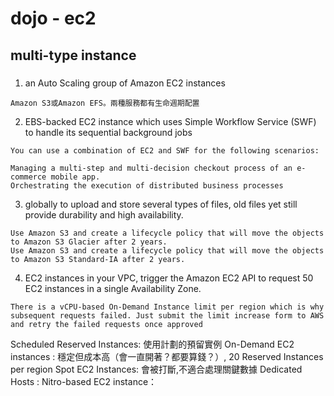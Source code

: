 # dojo - ec2

## multi-type instance

###
1. an Auto Scaling group of Amazon EC2 instances
```
Amazon S3或Amazon EFS。兩種服務都有生命週期配置
```  
2. EBS-backed EC2 instance which uses Simple Workflow Service (SWF) to handle its sequential background jobs
```
You can use a combination of EC2 and SWF for the following scenarios:

Managing a multi-step and multi-decision checkout process of an e-commerce mobile app.
Orchestrating the execution of distributed business processes
```

3. globally to upload and store several types of files,  old files yet still provide durability and high availability.
```
Use Amazon S3 and create a lifecycle policy that will move the objects to Amazon S3 Glacier after 2 years.
Use Amazon S3 and create a lifecycle policy that will move the objects to Amazon S3 Standard-IA after 2 years.
```

4. EC2 instances in your VPC, trigger the Amazon EC2 API to request 50 EC2 instances in a single Availability Zone.
```
There is a vCPU-based On-Demand Instance limit per region which is why subsequent requests failed. Just submit the limit increase form to AWS and retry the failed requests once approved
```

 Scheduled Reserved Instances: 使用計劃的預留實例
 On-Demand EC2 instances : 穩定但成本高（會一直開著？都要算錢？）, 20 Reserved Instances per region
 Spot EC2 Instances: 會被打斷,不適合處理關鍵數據
 Dedicated Hosts :
 Nitro-based EC2 instance：
